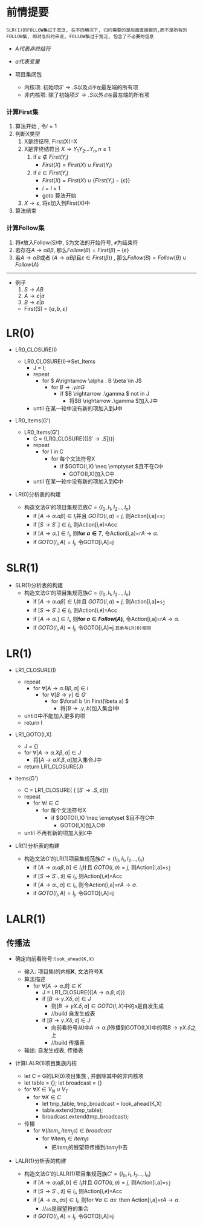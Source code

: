
# 前情提要

``SLR(1)的FOLLOW集过于宽泛, 在不同境况下, 归约需要的是后面直接跟的,而不是所有的FOLLOW集, 即对与归约来说, FOLLOW集过于宽泛, 包含了不必要的信息``

- $A代表非终结符$
- $a代表变量$

- 项目集闭包
  - 内核项: 初始项$S' \rightarrow .S$以及``点不在``最左端的所有项
  - 非内核项: 除了初始项$S' \rightarrow .S$以外``点在``最左端的所有项


###  计算First集

  1. 算法开始 , 令$i=1$
  2. 判断X类型
     1. X是终结符, First(X)=X
     2. X是非终结符且 $X \rightarrow Y_1Y_2...Y_n, n \geq1$ 
        1. if $\varepsilon \notin First(Y_i)$
           - $First(X) = First(X) \cup  First(Y_i)$
        2. if $\varepsilon \in First(Y_i)$
           -  $First(X) = First(X) \cup \lbrace First(Y_i)- \lbrace \varepsilon \rbrace \rbrace$
           -  $i=i+1$
           - goto 算法开始
     3. $X \rightarrow \varepsilon$, 将$\varepsilon$加入到First(X)中 
  3. 算法结束

### 计算Follow集

1. 将``#``放入Follow(S)中, S为文法的开始符号, ``#``为结束符
2. 若存在$A \rightarrow \alpha B \beta$, 那么$Follow(B) = First(\beta) - \lbrace \varepsilon \rbrace$
3. 若$A \rightarrow \alpha B$或者 ($A \rightarrow \alpha B \beta$且$\varepsilon \in First(\beta)$) , 那么$Follow(B) = Follow(B) \cup Follow(A)$
---
- 例子
    1. $S \rightarrow AB$
    2. $A \rightarrow \varepsilon|a$
    3. $B \rightarrow \varepsilon| b$
    - First(S) = $\lbrace a,b, \varepsilon \rbrace$ 


# LR(0)


- LR0_CLOSURE(I)
   - LR0_CLOSURE(I)->Set_Items
      - J = I;
      - repeat
        - for $ A\rightarrow \alpha . B \beta \in J$ 
          - for $B \rightarrow .\gamma in G$
            - if $B \rightarrow .\gamma $ not in J 
              - 将$B \rightarrow .\gamma $加入J中
      - until 在某一轮中没有新的项加入到**J**中

- LR0_Items(G')
  - LR0_Items(G')
    - C = {LR0_CLOSURE({[$S' \rightarrow .S$]})}
    - repeat
      - for I in C
        - for 每个文法符号X
          - if $GOTO(I,X) \neq \emptyset $且不在C中
            - GOTO(I,X)加入C中
    -  until 在某一轮中没有新的项加入到**C**中

- LR(0)分析表的构建
  - 构造文法G'的项目集规范族$C = \lbrace I_0,I_1,I_2..., I_n\rbrace$
     - if $[A\rightarrow \alpha .a \beta] \in I_i$并且 $GOTO(i,a)=j$, 则Action[i,a]=``sj``
     - if $[S\rightarrow S'.] \in I_i$, 则Action[i,``#``]=Acc
     - if $[A\rightarrow \alpha.] \in I_i$, 则**for $a \in T$**, 令Action[i,a]=r$A\rightarrow \alpha.$
     - if $GOTO(I_i,A)=I_j$, 令GOTO[i,A]=j

# SLR(1)


- SLR(1)分析表的构建
  - 构造文法G'的项目集规范族$C = \lbrace I_0,I_1,I_2..., I_n\rbrace$
     - if $[A\rightarrow \alpha .a \beta] \in I_i$并且 $GOTO(i,a)=j$, 则Action[i,a]=``sj``
     - if $[S\rightarrow S'.] \in I_i$, 则Action[i,``#``]=Acc
     - if $[A\rightarrow \alpha.] \in I_i$, 则**for $a \in Follow(A)$**, 令Action[i,a]=r$A\rightarrow \alpha.$
     - if $GOTO(I_i,A)=I_j$, 令GOTO[i,A]=j
``其余与LR(0)相同``

# LR(1)

- LR1_CLOSURE(I)
  - repeat
    - for $\forall[A \rightarrow \alpha.B \beta, a] \in I$
      - for $\forall [B\rightarrow \gamma] \in G'$
        - for $\forall b \in First(\beta a) $
          - 将$[B \rightarrow .\gamma,b ]$加入集合I中
  - until``I``中不能加入更多的项
  - return I

- LR1_GOTO(I,X)
  - J = {}
  -  for $\forall [A \rightarrow \alpha.X \beta, a] \in J$
       - 将$[A \rightarrow \alpha X.\beta, a]$加入集合J中
  - return LR1_CLOSURE(J)

- items(G')
  - C = LR1_CLOSURE( { $[S'\rightarrow .S,\sharp]$})
  - repeat
    - for $\forall I \in C$
      - for 每个文法符号X
        - if $GOTO(I,X) \neq \emptyset $且不在C中
          - GOTO(I,X)加入C中
  - until 不再有新的项加入到``C``中

- LR(1)分析表的构建
  - 构造文法G'的LR(1)项目集规范族$C' = \lbrace I_0,I_1,I_2..., I_n\rbrace$
     - if $[A\rightarrow \alpha .a \beta, b] \in I_i$并且 $GOTO(i,a)=j$, 则Action[i,a]=``sj``
     - if $[S\rightarrow S'., \sharp] \in I_i$, 则Action[i,``#``]=Acc
     - if $[A\rightarrow \alpha., a] \in I_i$, 则令Action[i,a]=r$A\rightarrow \alpha.$
     - if $GOTO(I_i,A)=I_j$, 令GOTO[i,A]=j


# LALR(1)

## 传播法

- 确定向前看符号:``look_ahead(K,X)``
  - 输入: 项目集I的内核**K**, 文法符号**X**
  - 算法描述
    - for $\forall [A \rightarrow \alpha.\beta] \in K$
      - J = LR1_CLOSURE({[$A \rightarrow \alpha.\beta, \sharp$]})
      - if $[B \rightarrow \gamma.X \delta, a ] \in J$
        - 则$[B \rightarrow \gamma X. \delta, a ] \in GOTO(I,X)$中的``a``是自发生成
        - //build 自发生成表
      - if $[B \rightarrow \gamma.X \delta, \sharp ] \in J$
        - 向前看符号从I中$A \rightarrow \alpha.\beta$传播到GOTO(I,X)中的项$B \rightarrow \gamma X. \delta$之上
        - //build 传播表
  - 输出: 自发生成表, 传播表


- 计算LALR(1)项目集族内核
  - let C = G的LR(0)项目集族 , 并删除其中的非内核项
  - let table = {}; let broadcast = {}
  - for $\forall X \in V_N \cup V_T$
    - for $\forall K \in C$
      - let tmp_table, tmp_broadcast = look_ahead(K,X)
      - table.extend(tmp_table);
      - broadcast.extend(tmp_broadcast);
  - 传播
    - for $\forall (item_i, item_js ) \in broadcast$
      - for $\forall item_j \in item_js$
        - 把$item_i$的展望符传播到$item_j$中去


- LALR(1)分析表的构建
  - 构造文法G'的LALR(1)项目集规范族$C' = \lbrace I_0,I_1,I_2..., I_n\rbrace$
     - if $[A\rightarrow \alpha .a \beta, b] \in I_i$并且 $GOTO(i,a)=j$, 则Action[i,a]=``sj``
     - if $[S\rightarrow S'., \sharp] \in I_i$, 则Action[i,``#``]=Acc
     - if $[A\rightarrow \alpha., as] \in I_i$, 则for $\forall a \in as$: then  Action[i,a]=r$A\rightarrow \alpha.$
       - //``as``是展望符的集合
     - if $GOTO(I_i,A)=I_j$, 令GOTO[i,A]=j
